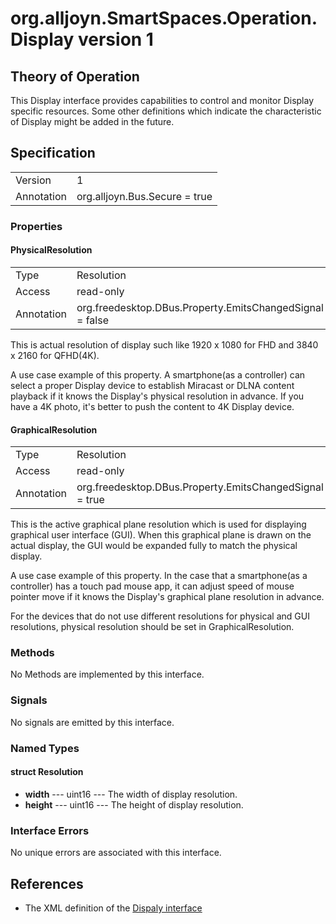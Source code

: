# org.alljoyn.SmartSpaces.Operation.Display version 1

## Theory of Operation

This Display interface provides capabilities to control and monitor Display
specific resources. Some other definitions which indicate the characteristic
of Display might be added in the future.

## Specification

|            |                                                                |
|------------|----------------------------------------------------------------|
| Version    | 1                                                              |
| Annotation | org.alljoyn.Bus.Secure = true                                  |

### Properties

#### PhysicalResolution

|            |                                                                |
|------------|----------------------------------------------------------------|
| Type       | Resolution                                                     |
| Access     | read-only                                                      |
| Annotation | org.freedesktop.DBus.Property.EmitsChangedSignal = false       |

This is actual resolution of display such like 1920 x 1080 for FHD and
3840 x 2160 for QFHD(4K).

A use case example of this property.
A smartphone(as a controller) can select a proper Display device to establish
Miracast or DLNA content playback if it knows the Display's physical resolution
in advance. If you have a 4K photo, it's better to push the content to 4K
Display device.

#### GraphicalResolution

|            |                                                                |
|------------|----------------------------------------------------------------|
| Type       | Resolution                                                     |
| Access     | read-only                                                      |
| Annotation | org.freedesktop.DBus.Property.EmitsChangedSignal = true        |

This is the active graphical plane resolution which is used for displaying
graphical user interface (GUI). When this graphical plane is drawn on the
actual display, the GUI would be expanded fully to match the physical display.

A use case example of this property.
In the case that a smartphone(as a controller) has a touch pad mouse app,
it can adjust speed of mouse pointer move if it knows the Display's graphical
plane resolution in advance.

For the devices that do not use different resolutions for physical and GUI
resolutions, physical resolution should be set in GraphicalResolution.


### Methods

No Methods are implemented by this interface.

### Signals

No signals are emitted by this interface.

### Named Types

#### struct Resolution

 * **width** --- uint16 --- The width of display resolution.
 * **height** --- uint16 --- The height of display resolution.

### Interface Errors

No unique errors are associated with this interface.

## References

  * The XML definition of the [Dispaly interface](Display-v1.xml)
